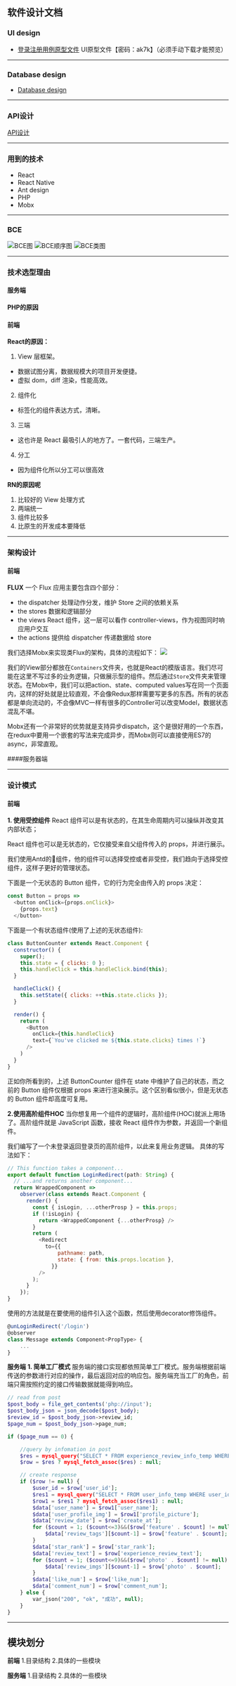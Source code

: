 ## 软件设计文档
### UI design
- [登录注册用例原型文件](https://pan.baidu.com/s/1LtsWomA5lpZ50qMbJgSygg) UI原型文件【密码：ak7k】（必须手动下载才能预览）

---
### Database design
- [Database design](https://github.com/jupiter-sysu/jupiter-be/wiki/Database-Documentation)

---
### API设计
[API设计](https://apizza.net/console/project/d219e15359947f0ce7411b7b91fd5668/browse)

---
### 用到的技术
- React
- React Native
- Ant design
- PHP
- Mobx

---
### BCE
![BCE图](./assets/pics/BCE.png)
![BCE顺序图](./assets/pics/BCE_seq.png)
![BCE类图](./assets/pics/BCE_class.png)

---
### 技术选型理由

#### 服务端
**PHP的原因**


#### 前端
**React的原因：**
1. View 层框架。
- 数据试图分离，数据规模大的项目开发便捷。
- 虚拟 dom，diff 渲染，性能高效。

2. 组件化
- 标签化的组件表达方式，清晰。

3. 三端
- 这也许是 React 最吸引人的地方了。一套代码，三端生产。

4. 分工
- 因为组件化所以分工可以很高效

**RN的原因呢**
1. 比较好的 View 处理方式
2. 两端统一
3. 组件比较多
4. 比原生的开发成本要降低

---
### 架构设计
#### 前端
**FLUX**
一个 Flux 应用主要包含四个部分：
- the dispatcher
处理动作分发，维护 Store 之间的依赖关系
- the stores
数据和逻辑部分
- the views
React 组件，这一层可以看作 controller-views，作为视图同时响应用户交互
- the actions
提供给 dispatcher 传递数据给 store

我们选择Mobx来实现类Flux的架构，具体的流程如下：
![](assets/pics/flow.png)

我们的View部分都放在`Containers`文件夹，也就是React的模版语言。我们尽可能在这里不写过多的业务逻辑，只做展示型的组件。然后通过`Store`文件夹来管理状态。在Mobx中，我们可以把action、state、computed values写在同一个页面内，这样的好处就是比较直观，不会像Redux那样需要写更多的东西。所有的状态都是单向流动的，不会像MVC一样有很多的Controller可以改变Model，数据状态混乱不堪。

Mobx还有一个非常好的优势就是支持异步dispatch，这个是很好用的一个东西，在redux中要用一个嵌套的写法来完成异步，而Mobx则可以直接使用ES7的async，非常直观。

####服务器端

---
### 设计模式
#### 前端
**1. 使用受控组件**
React 组件可以是有状态的，在其生命周期内可以操纵并改变其内部状态；

React 组件也可以是无状态的，它仅接受来自父组件传入的 props，并进行展示。

我们使用Antd的组件，他的组件可以选择受控或者非受控，我们趋向于选择受控组件，这样子更好的管理状态。

下面是一个无状态的 Button 组件，它的行为完全由传入的 props 决定：
```javascript
const Button = props => 
  <button onClick={props.onClick}>
    {props.text}
  </button>
```
下面是一个有状态组件(使用了上述的无状态组件):
```javascript
class ButtonCounter extends React.Component {
  constructor() {
    super();
    this.state = { clicks: 0 };
    this.handleClick = this.handleClick.bind(this);
  }

  handleClick() {
    this.setState({ clicks: ++this.state.clicks });
  }

  render() {
    return (
      <Button
        onClick={this.handleClick}
        text={`You've clicked me ${this.state.clicks} times !`}
      />
    )
  }
}
```
正如你所看到的，上述 ButtonCounter 组件在 state 中维护了自己的状态，而之前的 Button 组件仅根据 props 来进行渲染展示。这个区别看似很小，但是无状态的 Button 组件却高度可复用。

**2.使用高阶组件HOC**
当你想复用一个组件的逻辑时，高阶组件(HOC)就派上用场了。高阶组件就是 JavaScript 函数，接收 React 组件作为参数，并返回一个新组件。

我们编写了一个未登录返回登录页的高阶组件，以此来复用业务逻辑。
具体的写法如下：
```javascript
// This function takes a component...
export default function LoginRedirect(path: String) {
  // ...and returns another component...
  return WrappedComponent =>
    observer(class extends React.Component {
      render() {
        const { isLogin, ...otherProsp } = this.props;
        if (!isLogin) {
          return <WrappedComponent {...otherProsp} />
        }
        return (
          <Redirect
            to={{
                pathname: path,
                state: { from: this.props.location },
              }}
          />
        );
      }
    });
}
```
使用的方法就是在要使用的组件引入这个函数，然后使用decorator修饰组件。
```javascript
@unLoginRedirect('/login')
@observer
class Message extends Component<PropType> {
    ...
}
```

**服务端**
**1. 简单工厂模式**
服务端的接口实现都依照简单工厂模式。服务端根据前端传送的参数进行对应的操作，最后返回对应的响应包。服务端充当工厂的角色，前端只需按照约定的接口传输数据就能得到响应。
```php
// read from post
$post_body = file_get_contents('php://input');
$post_body_json = json_decode($post_body);
$review_id = $post_body_json->review_id;
$page_num = $post_body_json->page_num;

if ($page_num == 0) {

    //query by infomation in post
    $res = mysql_query("SELECT * FROM experience_review_info_temp WHERE experience_review_id=" . $review_id);
    $row = $res ? mysql_fetch_assoc($res) : null;

    // create response
    if ($row != null) {
        $user_id = $row['user_id'];
        $res1 = mysql_query("SELECT * FROM user_info_temp WHERE user_id=" . $user_id);
        $row1 = $res1 ? mysql_fetch_assoc($res1) : null;
        $data['user_name'] = $row1['user_name'];
        $data['user_profile_img'] = $row1['profile_picture'];
        $data['review_date'] = $row['create_at'];
        for ($count = 1; ($count<=3)&&($row['feature' . $count] != null); $count++) {
            $data['review_tags'][$count-1] = $row['feature' . $count];
        }
        $data['star_rank'] = $row['star_rank'];
        $data['review_text'] = $row['experience_review_text'];
        for ($count = 1; ($count<=9)&&($row['photo' . $count] != null); $count++) {
            $data['review_imgs'][$count-1] = $row['photo' . $count];
        }
        $data['like_num'] = $row['like_num'];
        $data['comment_num'] = $row['comment_num'];
    } else {
        var_json("200", "ok", "成功", null);
    }
}
```

---
## 模块划分
**前端**
1.目录结构
2.具体的一些模块

**服务端**
1.目录结构
2.具体的一些模块

